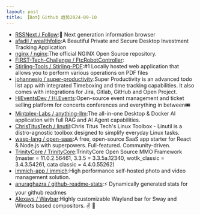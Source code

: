 ```yaml
---
layout: post
title: 【Bot】Github 趋势2024-09-10
---
```


* [RSSNext / Follow](https://github.com/RSSNext/Follow):🧡 Next generation information browser
* [afadil / wealthfolio](https://github.com/afadil/wealthfolio):A Beautiful Private and Secure Desktop Investment Tracking Application
* [nginx / nginx](https://github.com/nginx/nginx):The official NGINX Open Source repository.
* [FIRST-Tech-Challenge / FtcRobotController](https://github.com/FIRST-Tech-Challenge/FtcRobotController):
* [Stirling-Tools / Stirling-PDF](https://github.com/Stirling-Tools/Stirling-PDF):#1 Locally hosted web application that allows you to perform various operations on PDF files
* [johannesjo / super-productivity](https://github.com/johannesjo/super-productivity):Super Productivity is an advanced todo list app with integrated Timeboxing and time tracking capabilities. It also comes with integrations for Jira, Gitlab, GitHub and Open Project.
* [HiEventsDev / Hi.Events](https://github.com/HiEventsDev/Hi.Events):Open-source event management and ticket selling platform for concerts conferences and everything in between🎟️
* [Mintplex-Labs / anything-llm](https://github.com/Mintplex-Labs/anything-llm):The all-in-one Desktop & Docker AI application with full RAG and AI Agent capabilities.
* [ChrisTitusTech / linutil](https://github.com/ChrisTitusTech/linutil):Chris Titus Tech's Linux Toolbox - Linutil is a distro-agnostic toolbox designed to simplify everyday Linux tasks.
* [wasp-lang / open-saas](https://github.com/wasp-lang/open-saas):A free, open-source SaaS app starter for React & Node.js with superpowers. Full-featured. Community-driven.
* [TrinityCore / TrinityCore](https://github.com/TrinityCore/TrinityCore):TrinityCore Open Source MMO Framework (master = 11.0.2.56461, 3.3.5 = 3.3.5a.12340, wotlk_classic = 3.4.3.54261, cata classic = 4.4.0.55262)
* [immich-app / immich](https://github.com/immich-app/immich):High performance self-hosted photo and video management solution.
* [anuraghazra / github-readme-stats](https://github.com/anuraghazra/github-readme-stats):⚡ Dynamically generated stats for your github readmes
* [Alexays / Waybar](https://github.com/Alexays/Waybar):Highly customizable Wayland bar for Sway and Wlroots based compositors. ✌️ 🎉
